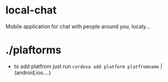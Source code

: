 local-chat
==========

Mobile application for chat with people around you, localy...

./plaftorms
==============
   - to add platfrom just run `cordova add platform platfromname` | (android,ios....)